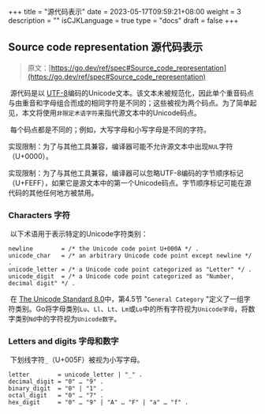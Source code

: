 +++
title = "源代码表示"
date = 2023-05-17T09:59:21+08:00
weight = 3
description = ""
isCJKLanguage = true
type = "docs"
draft = false
+++
## Source code representation 源代码表示

> 原文：[https://go.dev/ref/spec#Source_code_representation](https://go.dev/ref/spec#Source_code_representation)

​	源代码是以 [UTF-8](https://en.wikipedia.org/wiki/UTF-8)编码的Unicode文本。该文本未被规范化，因此单个重音码点与由重音和字母组合而成的相同字符是不同的；这些被视为两个码点。为了简单起见，本文将使用`非限定术语字符`来指代源文本中的Unicode码点。

​	每个码点都是不同的；例如，大写字母和小写字母是不同的字符。

​	实现限制：为了与其他工具兼容，编译器可能不允许源文本中出现`NUL`字符（U+0000）。

​	实现限制：为了与其他工具兼容，编译器可以忽略UTF-8编码的字节顺序标记（U+FEFF），如果它是源文本中的第一个Unicode码点。字节顺序标记可能在源代码的其他任何地方被禁用。

### Characters 字符

​	以下术语用于表示特定的Unicode字符类别：

```
newline        = /* the Unicode code point U+000A */ .
unicode_char   = /* an arbitrary Unicode code point except newline */ .
unicode_letter = /* a Unicode code point categorized as "Letter" */ .
unicode_digit  = /* a Unicode code point categorized as "Number, decimal digit" */ .
```

​	在 [The Unicode Standard 8.0](https://www.unicode.org/versions/Unicode8.0.0/)中，第4.5节 "`General Category` "定义了一组字符类别。Go将字母类别`Lu`、`Ll`、`Lt`、`Lm`或`Lo`中的所有字符视为`Unicode字母`，将数字类别`Nd`中的字符视为`Unicode数字`。

### Letters and digits 字母和数字

​	下划线字符`_`（U+005F）被视为小写字母。

```
letter        = unicode_letter | "_" .
decimal_digit = "0" … "9" .
binary_digit  = "0" | "1" .
octal_digit   = "0" … "7" .
hex_digit     = "0" … "9" | "A" … "F" | "a" … "f" .
```